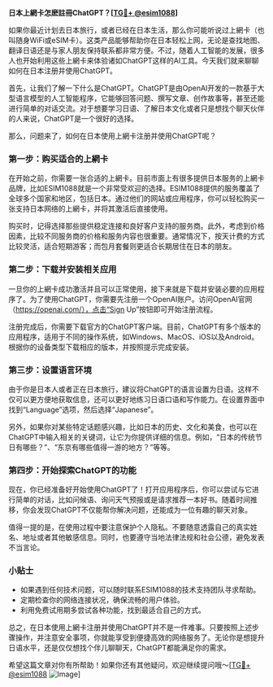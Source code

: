 **日本上網卡怎麽註冊ChatGPT？[[TG💪+ @esim1088](https://t.me/s/esim1088)]**

如果你最近计划去日本旅行，或者已经在日本生活，那么你可能听说过上網卡（也叫随身WiFi或eSIM卡）。这类产品能够帮助你在日本轻松上网，无论是查找地图、翻译日语还是与家人朋友保持联系都非常方便。不过，随着人工智能的发展，很多人也开始利用这些上網卡来体验诸如ChatGPT这样的AI工具。今天我们就来聊聊如何在日本注册并使用ChatGPT。

首先，让我们了解一下什么是ChatGPT。ChatGPT是由OpenAI开发的一款基于大型语言模型的人工智能程序，它能够回答问题、撰写文章、创作故事等，甚至还能进行简单的对话交流。对于想要学习日语、了解日本文化或者只是想找个聊天伙伴的人来说，ChatGPT是一个很好的选择。

那么，问题来了，如何在日本使用上網卡注册并使用ChatGPT呢？

### 第一步：购买适合的上網卡

在开始之前，你需要一张合适的上網卡。目前市面上有很多提供日本服务的上網卡品牌，比如ESIM1088就是一个非常受欢迎的选择。ESIM1088提供的服务覆盖了全球多个国家和地区，包括日本。通过他们的网站或应用程序，你可以轻松购买一张支持日本网络的上網卡，并将其激活后直接使用。

购买时，记得选择那些提供稳定连接和良好客户支持的服务商。此外，考虑到价格因素，比较不同服务商的价格和服务内容也很重要。通常情况下，按天计费的方式比较灵活，适合短期游客；而包月套餐则更适合长期居住在日本的朋友。

### 第二步：下载并安装相关应用

一旦你的上網卡成功激活并且可以正常使用，接下来就是下载并安装必要的应用程序了。为了使用ChatGPT，你需要先注册一个OpenAI账户。访问OpenAI官网（https://openai.com/），点击“Sign Up”按钮即可开始注册流程。

注册完成后，你需要下载官方的ChatGPT客户端。目前，ChatGPT有多个版本的应用程序，适用于不同的操作系统，如Windows、MacOS、iOS以及Android。根据你的设备类型下载相应的版本，并按照提示完成安装。

### 第三步：设置语言环境

由于你是日本人或者正在日本旅行，建议将ChatGPT的语言设置为日语。这样不仅可以更方便地获取信息，还可以更好地练习日语口语和写作能力。在设置界面中找到“Language”选项，然后选择“Japanese”。

另外，如果你对某些特定话题感兴趣，比如日本的历史、文化和美食，也可以在ChatGPT中输入相关的关键词，让它为你提供详细的信息。例如，“日本的传统节日有哪些？”、“东京有哪些值得一游的地方？”等等。

### 第四步：开始探索ChatGPT的功能

现在，你已经准备好开始使用ChatGPT了！打开应用程序后，你可以尝试与它进行简单的对话，比如问候语、询问天气预报或是请求推荐一本好书。随着时间推移，你会发现ChatGPT不仅能帮你解决问题，还能成为一位有趣的聊天对象。

值得一提的是，在使用过程中要注意保护个人隐私。不要随意透露自己的真实姓名、地址或者其他敏感信息。同时，也要遵守当地法律法规和社会公德，避免发表不当言论。

### 小贴士

- 如果遇到任何技术问题，可以随时联系ESIM1088的技术支持团队寻求帮助。
- 定期检查你的网络连接状况，确保流畅的用户体验。
- 利用免费试用期多尝试各种功能，找到最适合自己的方式。

总之，在日本使用上網卡注册并使用ChatGPT并不是一件难事。只要按照上述步骤操作，并注意安全事项，你就能享受到便捷高效的网络服务了。无论你是想提升日语水平，还是仅仅想找个伴儿聊聊天，ChatGPT都能满足你的需求。

希望这篇文章对你有所帮助！如果你还有其他疑问，欢迎继续提问哦～[[TG💪+ @esim1088](https://t.me/s/esim1088) ![Image](https://i.postimg.cc/4NQfJmqS/Snipaste-2025-05-13-00-14-12.png)]
